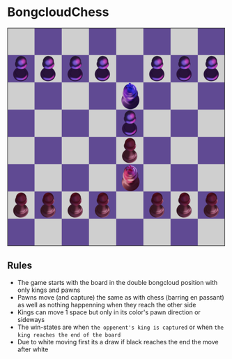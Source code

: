 # BongcloudChess #

![text2unown](bc.png)

## Rules ##

* The game starts with the board in the double bongcloud position with only kings and pawns
* Pawns move (and capture) the same as with chess (barring en passant) as well as nothing happenning when they reach the other side
* Kings can move 1 space but only in its color's pawn direction or sideways
* The win-states are when `the oppenent's king is captured` or when `the king reaches the end of the board`
* Due to white moving first its a draw if black reaches the end the move after white
